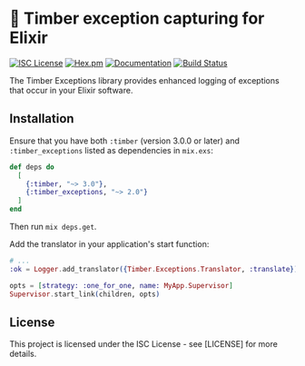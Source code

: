# 🌲 Timber exception capturing for Elixir

[![ISC License](https://img.shields.io/badge/license-ISC-ff69b4.svg)](LICENSE.md)
[![Hex.pm](https://img.shields.io/hexpm/v/timber_exceptions.svg?maxAge=18000=plastic)](https://hex.pm/packages/timber_exceptions)
[![Documentation](https://img.shields.io/badge/hexdocs-latest-blue.svg)](https://hexdocs.pm/timber_exceptions/index.html)
[![Build Status](https://travis-ci.org/timberio/timber-elixir-exceptions.svg?branch=master)](https://travis-ci.org/timberio/timber-elixir-exceptions)

The Timber Exceptions library provides enhanced logging of exceptions that occur
in your Elixir software.

## Installation

Ensure that you have both `:timber` (version 3.0.0 or later) and `:timber_exceptions` listed
as dependencies in `mix.exs`:

```elixir
def deps do
  [
    {:timber, "~> 3.0"},
    {:timber_exceptions, "~> 2.0"}
  ]
end
```

Then run `mix deps.get`.

Add the translator in your application's start function:
```elixir
# ...
:ok = Logger.add_translator({Timber.Exceptions.Translator, :translate})

opts = [strategy: :one_for_one, name: MyApp.Supervisor]
Supervisor.start_link(children, opts)
```

## License

This project is licensed under the ISC License - see [LICENSE] for more details.
